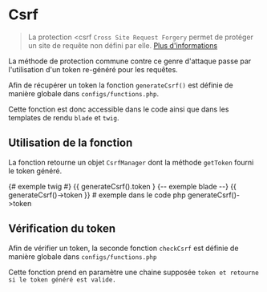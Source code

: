 # Csrf

> La protection <csrf <code>Cross Site Request Forgery</code> permet de protéger un site de requête non défini par elle. [Plus d'informations](https://fr.wikipedia.org/wiki/Cross-site_request_forgery)

La méthode de protection commune contre ce genre d'attaque passe par l'utilisation d'un token re-généré pour les requêtes.

Afin de récupérer un token la fonction <code>generateCsrf()</code> est définie de manière globale dans <code>configs/functions.php</code>. 

Cette fonction est donc accessible dans le code ainsi que dans les templates de rendu <code>blade</code> et <code>twig</code>.

## Utilisation de la fonction

La fonction retourne un objet <code>CsrfManager</code> dont la méthode <code>getToken</code> fourni le token généré.

<code-block lang="twig">
{# exemple twig #}    
{{ generateCsrf().token }
</code-block>

<code-block lang="blade">
{-- exemple blade --}
{{ generateCsrf()->token }}
</code-block>

<code-block lang="php">
# exemple dans le code php
generateCsrf()->token
</code-block>

## Vérification du token

Afin de vérifier un token, la seconde fonction <code>checkCsrf</code> est définie de manière globale dans <code>configs/functions.php</code>

Cette fonction prend en paramètre une chaine supposée <code>token</token> et retourne si le token généré est valide.